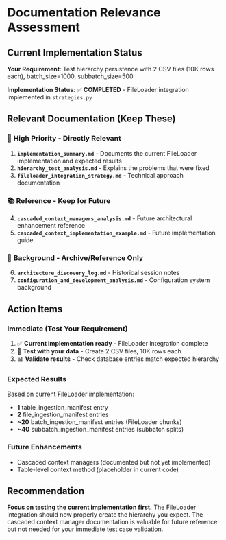 # Documentation Relevance Assessment

## Current Implementation Status

**Your Requirement**: Test hierarchy persistence with 2 CSV files (10K rows each), batch_size=1000, subbatch_size=500

**Implementation Status**: ✅ **COMPLETED** - FileLoader integration implemented in `strategies.py`

## Relevant Documentation (Keep These)

### 🎯 **High Priority - Directly Relevant**
1. **`implementation_summary.md`** - Documents the current FileLoader implementation and expected results
2. **`hierarchy_test_analysis.md`** - Explains the problems that were fixed
3. **`fileloader_integration_strategy.md`** - Technical approach documentation

### 📚 **Reference - Keep for Future**
4. **`cascaded_context_managers_analysis.md`** - Future architectural enhancement reference
5. **`cascaded_context_implementation_example.md`** - Future implementation guide

### 📝 **Background - Archive/Reference Only**
6. **`architecture_discovery_log.md`** - Historical session notes
7. **`configuration_and_development_analysis.md`** - Configuration system background

## Action Items

### **Immediate (Test Your Requirement)**
1. ✅ **Current implementation ready** - FileLoader integration complete
2. 🔬 **Test with your data** - Create 2 CSV files, 10K rows each
3. 📊 **Validate results** - Check database entries match expected hierarchy

### **Expected Results**
Based on current FileLoader implementation:
- **1** table_ingestion_manifest entry
- **2** file_ingestion_manifest entries  
- **~20** batch_ingestion_manifest entries (FileLoader chunks)
- **~40** subbatch_ingestion_manifest entries (subbatch splits)

### **Future Enhancements** 
- Cascaded context managers (documented but not yet implemented)
- Table-level context method (placeholder in current code)

## Recommendation

**Focus on testing the current implementation first.** The FileLoader integration should now properly create the hierarchy you expect. The cascaded context manager documentation is valuable for future reference but not needed for your immediate test case validation.
